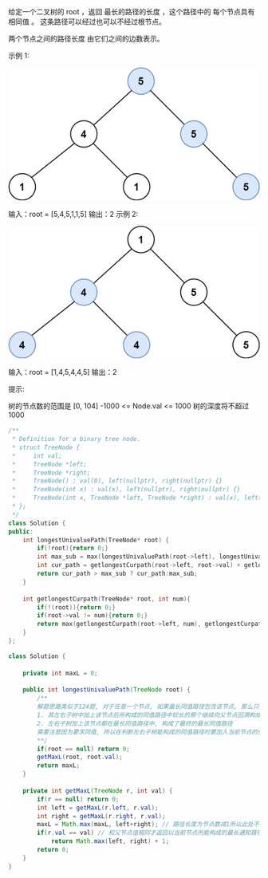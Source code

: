给定一个二叉树的 root ，返回 最长的路径的长度 ，这个路径中的 每个节点具有相同值 。 这条路径可以经过也可以不经过根节点。

两个节点之间的路径长度 由它们之间的边数表示。

 

示例 1:

![img](Untitled.assets/ex1.jpg)

输入：root = [5,4,5,1,1,5]
输出：2
示例 2:

![img](Untitled.assets/ex2.jpg)

输入：root = [1,4,5,4,4,5]
输出：2


提示:

树的节点数的范围是 [0, 104] 
-1000 <= Node.val <= 1000
树的深度将不超过 1000 

```c++
/**
 * Definition for a binary tree node.
 * struct TreeNode {
 *     int val;
 *     TreeNode *left;
 *     TreeNode *right;
 *     TreeNode() : val(0), left(nullptr), right(nullptr) {}
 *     TreeNode(int x) : val(x), left(nullptr), right(nullptr) {}
 *     TreeNode(int x, TreeNode *left, TreeNode *right) : val(x), left(left), right(right) {}
 * };
 */
class Solution {
public:
    int longestUnivaluePath(TreeNode* root) {
        if(!root){return 0;}
        int max_sub = max(longestUnivaluePath(root->left), longestUnivaluePath(root->right));
        int cur_path = getlongestCurpath(root->left, root->val) + getlongestCurpath(root->right, root->val);
        return cur_path > max_sub ? cur_path:max_sub;
    }

    int getlongestCurpath(TreeNode* root, int num){
        if(!(root)){return 0;}
        if(root->val != num){return 0;}
        return max(getlongestCurpath(root->left, num), getlongestCurpath(root->right,num)) + 1;
    }
};
```

```java
class Solution {
    
    private int maxL = 0;
    
    public int longestUnivaluePath(TreeNode root) {
        /**
        解题思路类似于124题, 对于任意一个节点, 如果最长同值路径包含该节点, 那么只可能是两种情况:
        1. 其左右子树中加上该节点后所构成的同值路径中较长的那个继续向父节点回溯构成最长同值路径
        2. 左右子树加上该节点都在最长同值路径中, 构成了最终的最长同值路径
        需要注意因为要求同值, 所以在判断左右子树能构成的同值路径时要加入当前节点的值作为判断依据
        **/
        if(root == null) return 0;
        getMaxL(root, root.val);
        return maxL;
    }
    
    private int getMaxL(TreeNode r, int val) {
        if(r == null) return 0;
        int left = getMaxL(r.left, r.val);
        int right = getMaxL(r.right, r.val);
        maxL = Math.max(maxL, left+right); // 路径长度为节点数减1所以此处不加1
        if(r.val == val) // 和父节点值相同才返回以当前节点所能构成的最长通知路径长度, 否则返回0
            return Math.max(left, right) + 1;
        return 0;
    }
}
```

